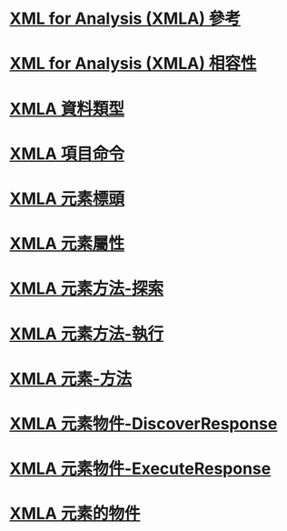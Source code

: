 # [XML for Analysis (XMLA) 參考](xml-for-analysis-xmla-reference.md)

# [XML for Analysis (XMLA) 相容性](xml-for-analysis-compliance-xmla.md)
# [XMLA 資料類型](../../analysis-services/xmla/xml-data-types/xml-data-types-xmla.md)
# [XMLA 項目命令](../../analysis-services/xmla/xml-elements-commands/xml-elements-commands.md)
# [XMLA 元素標頭](../../analysis-services/xmla/xml-elements-headers/xml-elements-headers.md)
# [XMLA 元素屬性](../../analysis-services/xmla/xml-elements-properties/xml-elements-properties.md)
# [XMLA 元素方法-探索](xml-elements-methods-discover.md)
# [XMLA 元素方法-執行](xml-elements-methods-execute.md)
# [XMLA 元素-方法](xml-elements-methods.md)
# [XMLA 元素物件-DiscoverResponse](xml-elements-objects-discoverresponse.md)
# [XMLA 元素物件-ExecuteResponse](xml-elements-objects-executeresponse.md)
# [XMLA 元素的物件](xml-elements-objects.md)

